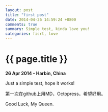 ```yaml
---
layout: post
title: "first post"
date: 2014-04-26 14:59:24 +0800
comments: true
summary: Simple test, kinda love you!
categories: fisrt, love
---
```


# {{ page.title }}

__26 Apr 2014 - Harbin, China__

Just a simple test, hope it works!

第一次在github上用MD，Octopress，希望好用。

Good Luck, My Queen.